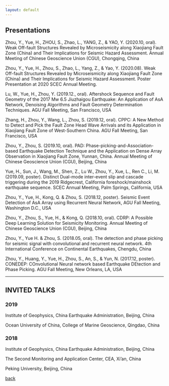 ```yaml
---
layout: default
---
```

## Presentations

Zhou, Y., Yue, H., ZHOU, S., Zhao, L., YANG, Z., & YAO, Y. (2020.10, oral). Weak Off-fault Structures Revealed by Microseismicity along Xiaojiang Fault Zone (China) and Their Implications for Seismic Hazard Assessment. Annual Meeting of Chinese Geoscience Union (CGU), Chongqing, China

Zhou, Y., Yue, H., Zhou, S., Zhao, L., Yang, Z., & Yao, Y. (2020.08). Weak Off-fault Structures Revealed by Microseismicity along Xiaojiang Fault Zone (China) and Their Implications for Seismic Hazard Assessment. Poster Presentation at 2020 SCEC Annual Meeting.

Lu, W., Yue, H., Zhou, Y. (2019.12., oral). Aftershock Sequence and Fault Geometry of the 2017 Mw 6.5 Jiuzhaigou Earthquake: An Application of AsA Network, Denoising Algorithms and Fault Geometry Determination Techniques. AGU Fall Meeting, San Francisco, USA

Zhang, H., Zhou, Y., Wang, L., Zhou, S. (2019.12, oral). CPPC: A New Method to Detect and Pick the Fault Zone Head Wave Arrivals and its Application in Xiaojiang Fault Zone of West-Southern China. AGU Fall Meeting, San Francisco, USA

Zhou, Y., Zhou, S. (2019.10, oral). PAD: Phase-picking-and-Association-based Earthquake Detection Technique and the Application on Dense Array Observation in Xiaojiang Fault Zone, Yunnan, China. Annual Meeting of Chinese Geoscience Union (CGU), Beijing, China

Yue, H., Sun, J., Wang, M., Shen, Z., Lu W., Zhou, Y., Xue, L., Ren C., Li, M. (2019.09, poster). Distinct Dual-mode inter-event slip and cascade triggering during the 2019 Ridgecrest, California foreshock/mainshock earthquake sequence. SCEC Annual Meeting, Palm Springs, California, USA

Zhou, Y., Yue, H., Kong, Q. & Zhou, S. (2018.12, poster). Seismic Event Detection of AsA Array using Recurrent Neural Network, AGU Fall Meeting, Washington D.C., USA

Zhou, Y., Zhou, S., Yue, H., & Kong, Q. (2018.10, oral). CDRP: A Possible Deep Learning Solution for Seismicity Monitoring. Annual Meeting of Chinese Geoscience Union (CGU), Beijing, China

Zhou, Y., Yue H. & Zhou, S. (2018.05, oral). The detection and phase picking for seismic signal with convolutional and recurrent neural network. 4th International Conference on Continental Earthquakes, Chengdu, China

Zhou, Y., Huang, Y., Yue, H., Zhou, S., An, S., & Yun, N. (2017.12, poster). CONEDEP: COnvolutional Neural network based Earthquake DEtection and Phase Picking. AGU Fall Meeting, New Orleans, LA, USA

* * *
## INVITED TALKS

### 2019
Institute of Geophysics, China Earthquake Administration, Beijing, China

Ocean University of China, College of Marine Geoscience, Qingdao, China

### 2018

Institute of Geophysics, China Earthquake Administration, Beijing, China

The Second Monitoring and Application Center, CEA, Xi’an, China

Peking University, Beijing, China

[back](./)